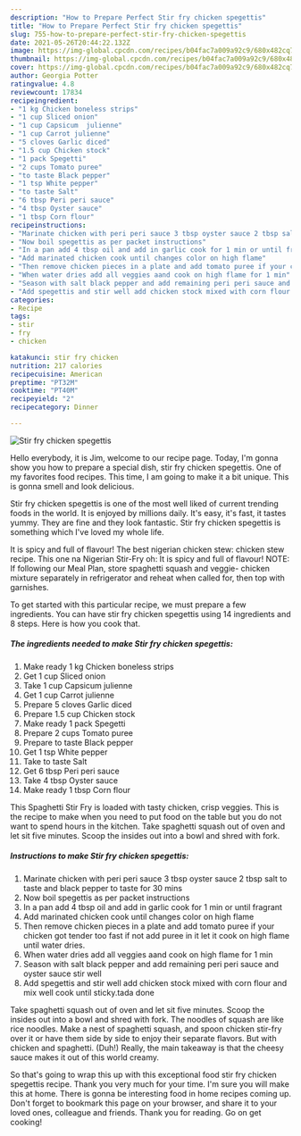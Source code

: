 ```yaml
---
description: "How to Prepare Perfect Stir fry chicken spegettis"
title: "How to Prepare Perfect Stir fry chicken spegettis"
slug: 755-how-to-prepare-perfect-stir-fry-chicken-spegettis
date: 2021-05-26T20:44:22.132Z
image: https://img-global.cpcdn.com/recipes/b04fac7a009a92c9/680x482cq70/stir-fry-chicken-spegettis-recipe-main-photo.jpg
thumbnail: https://img-global.cpcdn.com/recipes/b04fac7a009a92c9/680x482cq70/stir-fry-chicken-spegettis-recipe-main-photo.jpg
cover: https://img-global.cpcdn.com/recipes/b04fac7a009a92c9/680x482cq70/stir-fry-chicken-spegettis-recipe-main-photo.jpg
author: Georgia Potter
ratingvalue: 4.8
reviewcount: 17834
recipeingredient:
- "1 kg Chicken boneless strips"
- "1 cup Sliced onion"
- "1 cup Capsicum  julienne"
- "1 cup Carrot julienne"
- "5 cloves Garlic diced"
- "1.5 cup Chicken stock"
- "1 pack Spegetti"
- "2 cups Tomato puree"
- "to taste Black pepper"
- "1 tsp White pepper"
- "to taste Salt"
- "6 tbsp Peri peri sauce"
- "4 tbsp Oyster sauce"
- "1 tbsp Corn flour"
recipeinstructions:
- "Marinate chicken with peri peri sauce 3 tbsp oyster sauce 2 tbsp salt to taste and black pepper to taste for 30 mins"
- "Now boil spegettis as per packet instructions"
- "In a pan add 4 tbsp oil and add in garlic cook for 1 min or until fragrant"
- "Add marinated chicken cook until changes color on high flame"
- "Then remove chicken pieces in a plate and add tomato puree if your chicken got tender too fast if not add puree in it let it cook on high flame until water dries."
- "When water dries add all veggies aand cook on high flame for 1 min"
- "Season with salt black pepper and add remaining peri peri sauce and oyster sauce stir well"
- "Add spegettis and stir well add chicken stock mixed with corn flour and mix well cook until sticky.tada done"
categories:
- Recipe
tags:
- stir
- fry
- chicken

katakunci: stir fry chicken 
nutrition: 217 calories
recipecuisine: American
preptime: "PT32M"
cooktime: "PT40M"
recipeyield: "2"
recipecategory: Dinner

---
```



![Stir fry chicken spegettis](https://img-global.cpcdn.com/recipes/b04fac7a009a92c9/680x482cq70/stir-fry-chicken-spegettis-recipe-main-photo.jpg)

Hello everybody, it is Jim, welcome to our recipe page. Today, I'm gonna show you how to prepare a special dish, stir fry chicken spegettis. One of my favorites food recipes. This time, I am going to make it a bit unique. This is gonna smell and look delicious.

Stir fry chicken spegettis is one of the most well liked of current trending foods in the world. It is enjoyed by millions daily. It's easy, it's fast, it tastes yummy. They are fine and they look fantastic. Stir fry chicken spegettis is something which I've loved my whole life.

It is spicy and full of flavour! The best nigerian chicken stew: chicken stew recipe. This one na Nigerian Stir-Fry oh: It is spicy and full of flavour! NOTE: If following our Meal Plan, store spaghetti squash and veggie- chicken mixture separately in refrigerator and reheat when called for, then top with garnishes.


To get started with this particular recipe, we must prepare a few ingredients. You can have stir fry chicken spegettis using 14 ingredients and 8 steps. Here is how you cook that.

<!--inarticleads1-->

##### The ingredients needed to make Stir fry chicken spegettis:

1. Make ready 1 kg Chicken boneless strips
1. Get 1 cup Sliced onion
1. Take 1 cup Capsicum  julienne
1. Get 1 cup Carrot julienne
1. Prepare 5 cloves Garlic diced
1. Prepare 1.5 cup Chicken stock
1. Make ready 1 pack Spegetti
1. Prepare 2 cups Tomato puree
1. Prepare to taste Black pepper
1. Get 1 tsp White pepper
1. Take to taste Salt
1. Get 6 tbsp Peri peri sauce
1. Take 4 tbsp Oyster sauce
1. Make ready 1 tbsp Corn flour


This Spaghetti Stir Fry is loaded with tasty chicken, crisp veggies. This is the recipe to make when you need to put food on the table but you do not want to spend hours in the kitchen. Take spaghetti squash out of oven and let sit five minutes. Scoop the insides out into a bowl and shred with fork. 

<!--inarticleads2-->

##### Instructions to make Stir fry chicken spegettis:

1. Marinate chicken with peri peri sauce 3 tbsp oyster sauce 2 tbsp salt to taste and black pepper to taste for 30 mins
1. Now boil spegettis as per packet instructions
1. In a pan add 4 tbsp oil and add in garlic cook for 1 min or until fragrant
1. Add marinated chicken cook until changes color on high flame
1. Then remove chicken pieces in a plate and add tomato puree if your chicken got tender too fast if not add puree in it let it cook on high flame until water dries.
1. When water dries add all veggies aand cook on high flame for 1 min
1. Season with salt black pepper and add remaining peri peri sauce and oyster sauce stir well
1. Add spegettis and stir well add chicken stock mixed with corn flour and mix well cook until sticky.tada done


Take spaghetti squash out of oven and let sit five minutes. Scoop the insides out into a bowl and shred with fork. The noodles of squash are like rice noodles. Make a nest of spaghetti squash, and spoon chicken stir-fry over it or have them side by side to enjoy their separate flavors. But with chicken and spaghetti. (Duh!) Really, the main takeaway is that the cheesy sauce makes it out of this world creamy. 

So that's going to wrap this up with this exceptional food stir fry chicken spegettis recipe. Thank you very much for your time. I'm sure you will make this at home. There is gonna be interesting food in home recipes coming up. Don't forget to bookmark this page on your browser, and share it to your loved ones, colleague and friends. Thank you for reading. Go on get cooking!
